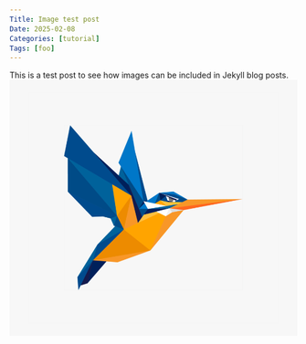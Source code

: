 ```yaml
---
Title: Image test post
Date: 2025-02-08
Categories: [tutorial]
Tags: [foo]
---
```

This is a test post to see how images can be included in Jekyll blog posts.
![A kingfisher](./assets/kingfisher.png)
